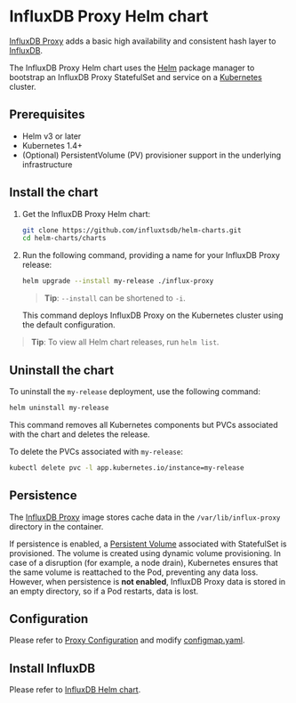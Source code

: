 # InfluxDB Proxy Helm chart

[InfluxDB Proxy](https://github.com/chengshiwen/influx-proxy) adds a basic high availability and consistent hash layer to [InfluxDB](https://github.com/influxdata/influxdb).

The InfluxDB Proxy Helm chart uses the [Helm](https://helm.sh) package manager to
bootstrap an InfluxDB Proxy StatefulSet and service on a
[Kubernetes](http://kubernetes.io) cluster.

## Prerequisites

- Helm v3 or later
- Kubernetes 1.4+
- (Optional) PersistentVolume (PV) provisioner support in the underlying infrastructure

## Install the chart

1. Get the InfluxDB Proxy Helm chart:

   ```bash
   git clone https://github.com/influxtsdb/helm-charts.git
   cd helm-charts/charts
   ```

2. Run the following command, providing a name for your InfluxDB Proxy release:

   ```bash
   helm upgrade --install my-release ./influx-proxy
   ```

   > **Tip**: `--install` can be shortened to `-i`.

   This command deploys InfluxDB Proxy on the Kubernetes cluster using the default configuration.

  > **Tip**: To view all Helm chart releases, run `helm list`.

## Uninstall the chart

To uninstall the `my-release` deployment, use the following command:

```bash
helm uninstall my-release
```

This command removes all Kubernetes components but PVCs associated with the chart and deletes the release.

To delete the PVCs associated with `my-release`:

```bash
kubectl delete pvc -l app.kubernetes.io/instance=my-release
```

## Persistence

The [InfluxDB Proxy](https://hub.docker.com/r/chengshiwen/influx-proxy) image stores cache data in the `/var/lib/influx-proxy` directory in the container.

If persistence is enabled, a [Persistent Volume](http://kubernetes.io/docs/user-guide/persistent-volumes/)
associated with StatefulSet is provisioned. The volume is created using dynamic
volume provisioning. In case of a disruption (for example, a node drain),
Kubernetes ensures that the same volume is reattached to the Pod, preventing any
data loss. However, when persistence is **not enabled**, InfluxDB Proxy data is stored
in an empty directory, so if a Pod restarts, data is lost.

## Configuration

Please refer to [Proxy Configuration](https://github.com/chengshiwen/influx-proxy#proxy-configuration) and modify [configmap.yaml](./templates/configmap.yaml).

## Install InfluxDB

Please refer to [InfluxDB Helm chart](https://github.com/influxdata/helm-charts/tree/master/charts/influxdb).
